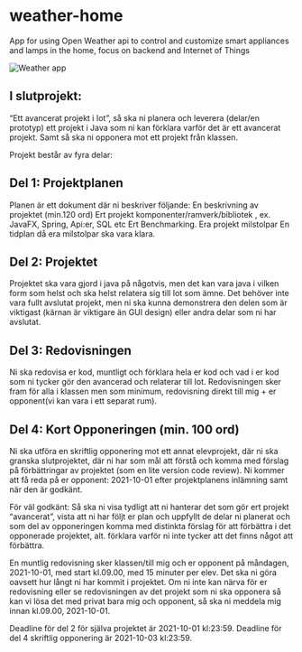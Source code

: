 # weather-home
App for using Open Weather api to control and customize smart appliances and lamps in the home, focus on backend and Internet of Things

![Weather app](https://user-images.githubusercontent.com/70634183/140627094-9e153416-676a-43a1-a798-2733e70fbfcc.jpg)

## I slutprojekt: 
“Ett avancerat projekt i Iot”, så ska ni planera och leverera
(delar/en prototyp) ett projekt i Java som ni kan förklara varför det är ett
avancerat projekt. Samt så ska ni opponera mot ett projekt från klassen.

Projekt består av fyra delar:
## Del 1: Projektplanen
Planen är ett dokument där ni beskriver följande:
En beskrivning av projektet (min.120 ord)
Ert projekt komponenter/ramverk/bibliotek , ex. JavaFX, Spring,
Api:er, SQL etc
Ert Benchmarking.
Era projekt milstolpar
En tidplan då era milstolpar ska vara klara.

## Del 2: Projektet
Projektet ska vara gjord i java på någotvis, men det kan vara java i vilken form som helst och ska helst relatera sig till Iot som ämne.
Det behöver inte vara fullt avslutat projekt, men ni ska kunna demonstrera den delen som är viktigast (kärnan är viktigare än GUI design) eller andra delar som ni har avslutat.

## Del 3: Redovisningen
Ni ska redovisa er kod, muntligt och förklara hela er kod och vad i er kod
som ni tycker gör den avancerad och relaterar till Iot. Redovisningen sker fram för alla i klassen men som minimum, redovisning direkt till mig + er
opponent(vi kan vara i ett separat rum).

## Del 4: Kort Opponeringen (min. 100 ord)
Ni ska utföra en skriftlig opponering mot ett annat elevprojekt, där ni ska granska
slutprojektet, där ni har som mål att förstå och komma med förslag på
förbättringar av projektet (som en lite version code review).
Ni kommer att få reda på er opponent: 2021-10-01 efter projektplanens inlämning samt när den  är godkänt.


För väl godkänt: Så ska ni visa tydligt att ni hanterar det som gör ert projekt
“avancerat”, vista att ni har följt er plan och uppfyllt de delar ni
planerat och som del av opponeringen komma med distinkta förslag för att
förbättra i det opponerade projektet, alt. förklara varför ni inte
tycker att det finns något att förbättra.

En muntlig redovisning
sker klassen/till mig och er opponent på måndagen, 2021-10-01, med start
kl.09.00, med 15 minuter per elev. Det ska ni göra oavsett hur långt ni
har kommit i projektet.
Om ni inte kan närva för er redovisning eller se redovisningen av det projekt som ni ska opponera så kan vi lösa det med privat bara mig och opponent,
så ska ni meddela mig innan kl.09.00, 2021-10-01.

Deadline för del 2 för själva projektet är 2021-10-01 kl:23:59.
Deadline för del 4 skriftlig opponering är 2021-10-03 kl:23:59.
